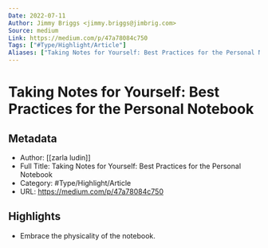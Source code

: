 ```yaml
---
Date: 2022-07-11
Author: Jimmy Briggs <jimmy.briggs@jimbrig.com>
Source: medium
Link: https://medium.com/p/47a78084c750
Tags: ["#Type/Highlight/Article"]
Aliases: ["Taking Notes for Yourself: Best Practices for the Personal Notebook", "Taking Notes for Yourself: Best Practices for the Personal Notebook"]
---
```

# Taking Notes for Yourself: Best Practices for the Personal Notebook

## Metadata
- Author: [[zarla ludin]]
- Full Title: Taking Notes for Yourself: Best Practices for the Personal Notebook
- Category: #Type/Highlight/Article
- URL: https://medium.com/p/47a78084c750

## Highlights
- Embrace the physicality of the notebook.
